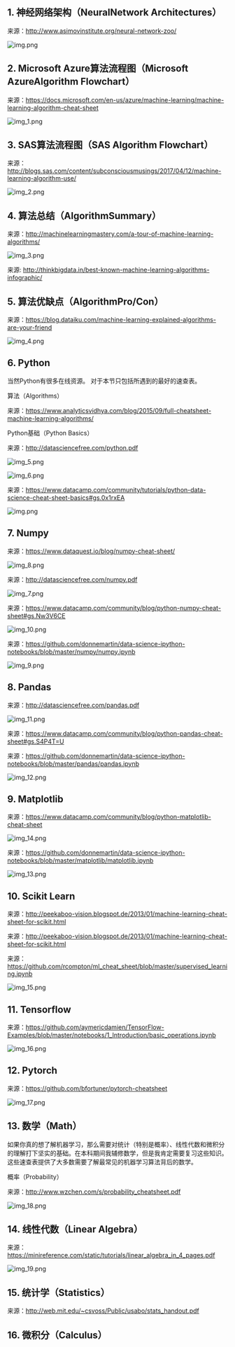 ## 1. 神经网络架构（NeuralNetwork Architectures）

来源：http://www.asimovinstitute.org/neural-network-zoo/

![img.png](machine_conclusion/img.png)

## 2. Microsoft Azure算法流程图（Microsoft AzureAlgorithm Flowchart）

来源：https://docs.microsoft.com/en-us/azure/machine-learning/machine-learning-algorithm-cheat-sheet

![img_1.png](machine_conclusion/img_1.png)

## 3. SAS算法流程图（SAS Algorithm Flowchart）

来源：http://blogs.sas.com/content/subconsciousmusings/2017/04/12/machine-learning-algorithm-use/

![img_2.png](machine_conclusion/img_2.png)

## 4. 算法总结（AlgorithmSummary）

来源：http://machinelearningmastery.com/a-tour-of-machine-learning-algorithms/

![img_3.png](machine_conclusion/img_3.png)

来源: http://thinkbigdata.in/best-known-machine-learning-algorithms-infographic/

## 5. 算法优缺点（AlgorithmPro/Con）

来源：https://blog.dataiku.com/machine-learning-explained-algorithms-are-your-friend

![img_4.png](machine_conclusion/img_4.png)

## 6. Python

当然Python有很多在线资源。 对于本节只包括所遇到的最好的速查表。

算法（Algorithms）

来源：https://www.analyticsvidhya.com/blog/2015/09/full-cheatsheet-machine-learning-algorithms/

Python基础（Python Basics）

来源：http://datasciencefree.com/python.pdf

![img_5.png](machine_conclusion/img_5.png)

![img_6.png](machine_conclusion/img_6.png)

来源：https://www.datacamp.com/community/tutorials/python-data-science-cheat-sheet-basics#gs.0x1rxEA

![img.png](machine_conclusion/img_20.png)

## 7. Numpy

来源：https://www.dataquest.io/blog/numpy-cheat-sheet/

![img_8.png](machine_conclusion/img_8.png)

来源：http://datasciencefree.com/numpy.pdf

![img_7.png](machine_conclusion/img_7.png)

来源：https://www.datacamp.com/community/blog/python-numpy-cheat-sheet#gs.Nw3V6CE

![img_10.png](machine_conclusion/img_10.png)

来源：https://github.com/donnemartin/data-science-ipython-notebooks/blob/master/numpy/numpy.ipynb

![img_9.png](machine_conclusion/img_9.png)

## 8. Pandas

来源：http://datasciencefree.com/pandas.pdf

![img_11.png](machine_conclusion/img_11.png)

来源：https://www.datacamp.com/community/blog/python-pandas-cheat-sheet#gs.S4P4T=U

来源：https://github.com/donnemartin/data-science-ipython-notebooks/blob/master/pandas/pandas.ipynb

![img_12.png](machine_conclusion/img_12.png)

## 9. Matplotlib

来源：https://www.datacamp.com/community/blog/python-matplotlib-cheat-sheet

![img_14.png](machine_conclusion/img_14.png)

来源：https://github.com/donnemartin/data-science-ipython-notebooks/blob/master/matplotlib/matplotlib.ipynb

![img_13.png](machine_conclusion/img_13.png)

## 10. Scikit Learn

来源：http://peekaboo-vision.blogspot.de/2013/01/machine-learning-cheat-sheet-for-scikit.html

来源：http://peekaboo-vision.blogspot.de/2013/01/machine-learning-cheat-sheet-for-scikit.html

来源：https://github.com/rcompton/ml_cheat_sheet/blob/master/supervised_learning.ipynb

![img_15.png](machine_conclusion/img_15.png)

## 11. Tensorflow

来源：https://github.com/aymericdamien/TensorFlow-Examples/blob/master/notebooks/1_Introduction/basic_operations.ipynb

![img_16.png](machine_conclusion/img_16.png)

## 12. Pytorch

来源：https://github.com/bfortuner/pytorch-cheatsheet

![img_17.png](machine_conclusion/img_17.png)

## 13. 数学（Math）

如果你真的想了解机器学习，那么需要对统计（特别是概率）、线性代数和微积分的理解打下坚实的基础。在本科期间我辅修数学，但是我肯定需要复习这些知识。 这些速查表提供了大多数需要了解最常见的机器学习算法背后的数学。

概率（Probability）

来源：http://www.wzchen.com/s/probability_cheatsheet.pdf

![img_18.png](machine_conclusion/img_18.png)

## 14. 线性代数（Linear Algebra）

来源：https://minireference.com/static/tutorials/linear_algebra_in_4_pages.pdf

![img_19.png](machine_conclusion/img_19.png)

## 15. 统计学（Statistics）

来源：http://web.mit.edu/~csvoss/Public/usabo/stats_handout.pdf


## 16. 微积分（Calculus）